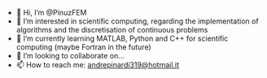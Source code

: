 - 👋 Hi, I’m @PinuzFEM
- 👀 I’m interested in scientific computing, regarding the implementation of algorithms and the discretisation of continuous problems
- 🌱 I’m currently learning MATLAB, Python and C++ for scientific computing (maybe Fortran in the future)
- 💞️ I’m looking to collaborate on...
- 📫 How to reach me: andrepinardi319@hotmail.it

<!---
PinuzFEM/PinuzFEM is a ✨ special ✨ repository because its `README.md` (this file) appears on your GitHub profile.
You can click the Preview link to take a look at your changes.
--->
